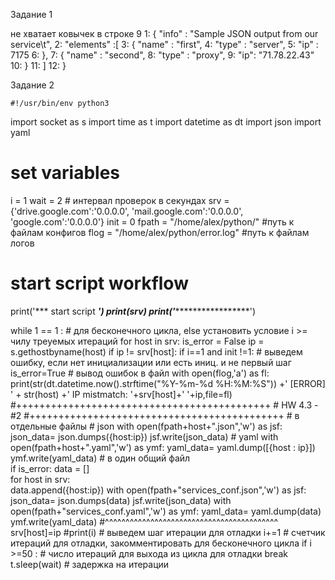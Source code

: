 Задание 1

не хватает ковычек в строке 9
 1: { "info" : "Sample JSON output from our service\t",
 2:     "elements" :[
 3:         { "name" : "first",
 4:         "type" : "server",
 5:         "ip" : 7175 
 6:         },
 7:         { "name" : "second",
 8:         "type" : "proxy",
 9:         "ip": "71.78.22.43"
10:         }
11:     ]
12: }

Задание 2

    #!/usr/bin/env python3

import socket as s
import time as t
import datetime as dt
import json
import yaml

# set variables 
i     = 1
wait  = 2 # интервал проверок в секундах
srv   = {'drive.google.com':'0.0.0.0', 'mail.google.com':'0.0.0.0', 'google.com':'0.0.0.0'}
init  = 0
fpath = "/home/alex/python/" #путь к файлам конфигов
flog  = "/home/alex/python/error.log" #путь к файлам логов

# start script workflow
print('*** start script ***')
print(srv)
print('********************')

while 1 == 1 : # для бесконечного цикла, else  установить условие i >= чилу треуемых итераций
  for host in srv:
    is_error = False 
    ip = s.gethostbyname(host)
    if ip != srv[host]:
      if i==1 and init !=1: # выведем ошибку, если нет инициализации или есть иниц. и не первый шаг
        is_error=True
        # вывод ошибок в файл
        with open(flog,'a') as fl:
          print(str(dt.datetime.now().strftime("%Y-%m-%d %H:%M:%S")) +' [ERROR] ' + str(host) +' IP mistmatch: '+srv[host]+' '+ip,file=fl)
        #++++++++++++++++++++++++++++++++++++++++++++
        # HW 4.3 - #2
        #++++++++++++++++++++++++++++++++++++++++++++
        #  в отдельные файлы
        # json
        with open(fpath+host+".json",'w') as jsf:
          json_data= json.dumps({host:ip})
          jsf.write(json_data) 
        # yaml
        with open(fpath+host+".yaml",'w') as ymf:
          yaml_data= yaml.dump([{host : ip}])
          ymf.write(yaml_data) 
    # в один общий файл     
    if is_error:
      data = []  
      for host in srv:  
        data.append({host:ip})
      with open(fpath+"services_conf.json",'w') as jsf:
        json_data= json.dumps(data)
        jsf.write(json_data)
      with open(fpath+"services_conf.yaml",'w') as ymf:
        yaml_data= yaml.dump(data)
        ymf.write(yaml_data)
        #^^^^^^^^^^^^^^^^^^^^^^^^^^^^^^^^^^^^^^^^^^
      srv[host]=ip
  #print(i) # выведем шаг итерации для отладки
  i+=1 # счетчик итераций для отладки, закомментировать для бесконечного цикла
  if i >=50 : # число итераций для выхода из цикла для отладки
    break
  t.sleep(wait) # задержка на итерации 